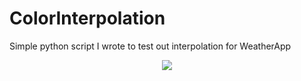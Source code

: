 # ColorInterpolation
Simple python script I wrote to test out interpolation for WeatherApp
<p align="center">
<img src="https://user-images.githubusercontent.com/15315282/101280124-8687d300-37c7-11eb-84e3-5dcbdfb345a3.gif">
</p>
